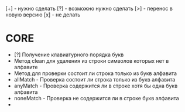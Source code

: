 [+] - нужно сделать
[?] - возможно нужно сделать
[>] - перенос в новую версию
[x] - не делать

# CORE
* [?] Получение клавиатурного порядка букв
* Метод clean для удаления из строки символов которых нет в алфавите
* Метод для проверки состоит ли строка только из букв алфавита
* allMatch - Проверка состоит ли строка только из букв алфавита
* anyMatch - Проверка содержится ли в строке хотя бы одна букв алфавита
* noneMatch - Проверка не содержится ли в строке букв алфавита
* 
